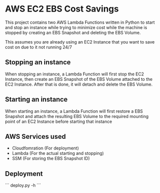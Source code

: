 # AWS EC2 EBS Cost Savings
This project contains two AWS Lambda Functions written in Python to start and stop an instance while trying to minimize cost while the machine is stopped by creating an EBS Snapshot and deleting the EBS Volume.

This assumes you are already using an EC2 Instance that you want to save cost on due to it not running 24/7

## Stopping an instance
When stopping an instance, a Lambda Function will first stop the EC2 Instance, then create an EBS Snapshot of the EBS Volume attached to the EC2 Instance. After that is done, it will detach and delete the EBS Volume.

## Starting an instance
When starting an instance, a Lambda Function will first restore a EBS Snapshot and attach the resulting EBS Volume to the required mounting point of an EC2 Instance before starting that instance

## AWS Services used
- Cloudfomration (For deployment)
- Lambda (For the actual starting and stopping)
- SSM (For storing the EBS Snapshot ID)

## Deployment
´´´
deploy.py -h
´´´